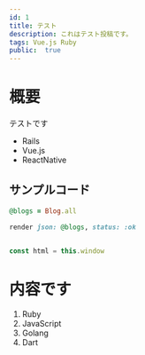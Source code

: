 ```yaml
---
id: 1
title: テスト
description: これはテスト投稿です。
tags: Vue.js Ruby
public:  true
---
```


# 概要

テストです

- Rails
- Vue.js
- ReactNative

## サンプルコード

```ruby
@blogs = Blog.all

render json: @blogs, status: :ok
```

```javascript

const html = this.window

```

# 内容です

1. Ruby
2. JavaScript
3. Golang
4. Dart
